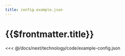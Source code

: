```yaml
---
title: config.example.json
---
```


# {{$frontmatter.title}}

<<< @/docs/next/technology/code/example-config.json
